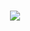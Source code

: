 <h1 align="center">
    <img src="https://readme-typing-svg.herokuapp.com/?font=Mulish&size=35&center=true&vCenter=true&width=500&height=70&duration=4000&lines=Hello+🔥;+I'm+Damian+Czerwinsky!+👋;" />
</h1>

<!--
**Damianchii/Damianchii** is a ✨ _special_ ✨ repository because its `README.md` (this file) appears on your GitHub profile.

Here are some ideas to get you started:

- 🔭 I’m currently working on ...
- 🌱 I’m currently learning ...
- 👯 I’m looking to collaborate on ...
- 🤔 I’m looking for help with ...
- 💬 Ask me about ...
- 📫 How to reach me: ...
- 😄 Pronouns: ...
- ⚡ Fun fact: ...
-->
